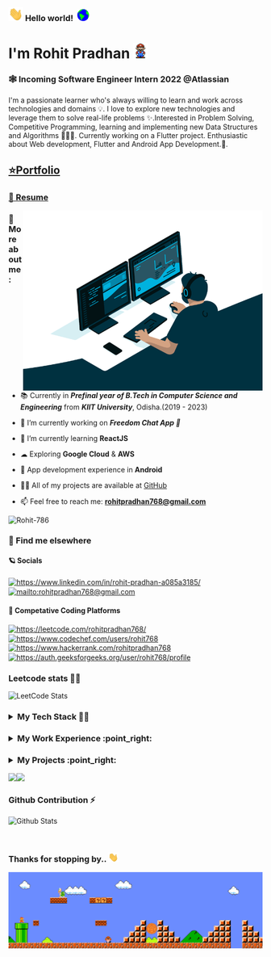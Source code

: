 ### <img src="https://github.com/Rohit-786/Rohit-786/blob/main/gifs/Hi.gif" width="29px"> **Hello world!** &nbsp;<img src="https://github.com/Rohit-786/Rohit-786/blob/main/gifs/Earth.gif" width="24px">

# I'm Rohit Pradhan&nbsp;<img src="https://github.com/Rohit-786/Rohit-786/blob/main/gifs/Mario_Hello_Big.gif" width="30px">

<h3 align="left">🕸️ Incoming Software Engineer Intern 2022 @Atlassian</h3>

<p align="left"> I'm a passionate learner who's always willing to learn and work across technologies and domains 💡. I love to explore new technologies and leverage them to solve real-life problems ✨.Interested in Problem Solving, Competitive Programming, learning and implementing new Data Structures and Algorithms 👨🏻‍💻. Currently working on a Flutter project. Enthusiastic about Web development, Flutter and Android App Development.🌟. </p>

## [⭐Portfolio ](https://rohit-786.github.io/Rohit-Pradhan/)

### [👔 Resume](https://drive.google.com/file/d/1Riwpp-H8AZhWC0MamkyVhCQy15AxxEFm/view?usp=sharing)

<img align="right" alt="GIF" src="https://github.com/Rohit-786/Rohit-786/blob/main/gifs/code.gif" width="475px"/>

<h3>🧐 More about me: </h3>

- 📚 Currently in **_Prefinal year of B.Tech in Computer Science and Engineering_** from **_KIIT University_**, Odisha.(2019 - 2023)

- 🔭 I’m currently working on **_Freedom Chat App 🚀_**

- 🌱 I’m currently learning **ReactJS**

- ☁ Exploring **Google Cloud** & **AWS**

- 🚀 App development experience in **Android**

- 👨‍💻 All of my projects are available at [GitHub](https://github.com/Rohit-786?tab=repositories)

- 📫 Feel free to reach me: **rohitpradhan768@gmail.com**

<p align="left"> <img src="https://komarev.com/ghpvc/?username=Rohit-786&label=Profile%20views&color=0e75b6&style=flat" alt="Rohit-786" /> </p>

<h3 align="left">📢 Find me elsewhere</h3>
<p align="left">
<h4 align="left">🪐 Socials</h4>
<a href="https://www.linkedin.com/in/rohit-pradhan-a085a3185/" target="blank"><img align="center" src="https://img.shields.io/badge/LinkedIn-0077B5?style=for-the-badge&logo=linkedin&logoColor=white" alt="https://www.linkedin.com/in/rohit-pradhan-a085a3185/"/></a>
<a href="mailto:rohitpradhan768@gmail.com" target="blank"><img align="center" src="https://img.shields.io/badge/Gmail-D14836?style=for-the-badge&logo=gmail&logoColor=white" alt="mailto:rohitpradhan768@gmail.com"  /></a>

</p>
<p align="left">
<h4 align="left">🏅 Competative Coding Platforms</h4>
<a href="https://leetcode.com/rohitpradhan768/" target="blank"><img align="center" src="https://img.shields.io/badge/-LeetCode-FFA116?style=for-the-badge&logo=LeetCode&logoColor=black" alt="https://leetcode.com/rohitpradhan768/"/></a>
<a href="https://www.codechef.com/users/rohit768" target="blank"><img align="center" src="https://img.shields.io/badge/-CodeChef-5B4638?style=for-the-badge&logo=CodeChef&logoColor=white" alt="https://www.codechef.com/users/rohit768"  /></a>
<a href="https://www.hackerrank.com/rohitpradhan768" target="blank"><img align="center" src="https://img.shields.io/badge/-Hackerrank-2EC866?style=for-the-badge&logo=HackerRank&logoColor=white" alt="https://www.hackerrank.com/rohitpradhan768" /></a>
<a href="https://auth.geeksforgeeks.org/user/rohit768/profile" target="blank"><img align="center" src="https://img.shields.io/badge/-GeeksforGeeks-0F9D58?style=flat-square&logo=GeeksforGeeks&logoColor=white" alt="https://auth.geeksforgeeks.org/user/rohit768/profile" height="25"  /></a>

### Leetcode stats 🙇‍♂️

![LeetCode Stats](https://leetcode.card.workers.dev/?username=rohitpradhan768&style=dark&font=&extension=null)

</p>
<h3>
<details>
<summary><b>My Tech Stack 👨‍💻  </b></summary>
	
<p align="left"> 
	<h3 align="left">Programming Languages</h3> 
	<a href="https://www.cplusplus.com/doc/tutorial/" target="_blank"> <img src="https://raw.githubusercontent.com/devicons/devicon/master/icons/cplusplus/cplusplus-original.svg" alt="cpp" width="82px" height="52px" padding= "10px"/> </a> 
	<a href="https://www.java.com" target="_blank"> <img src="https://raw.githubusercontent.com/devicons/devicon/master/icons/java/java-original.svg" alt="java" width="82px" height="52px" padding= "10px"/> </a> 
	<a href="https://www.w3schools.com/python/" target="_blank"> <img src="https://raw.githubusercontent.com/devicons/devicon/master/icons/python/python-original.svg" alt="python" width="82" height="52px"/> </a>
	<a href="https://developer.mozilla.org/en-US/docs/Web/JavaScript" target="_blank"> <img src="https://raw.githubusercontent.com/devicons/devicon/master/icons/javascript/javascript-original.svg" alt="javascript" width="82px" height="52px" padding= "10px"/> </a>
	<hr>
	<h3 align="left">Frontend Development</h3>
	<a href="https://www.w3.org/html/" target="_blank"> <img src="https://raw.githubusercontent.com/devicons/devicon/master/icons/html5/html5-original-wordmark.svg" alt="html5" width="82px" height="52px" padding= "10px"/> </a> 
	<a href="https://www.w3schools.com/css/" target="_blank"> <img src="https://raw.githubusercontent.com/devicons/devicon/master/icons/css3/css3-original-wordmark.svg" alt="css3" width="82px" height="52px" padding= "10px"/> </a> 
	<a href="https://reactjs.org/" target="_blank"> <img src="https://raw.githubusercontent.com/devicons/devicon/master/icons/react/react-original-wordmark.svg" alt="react" width="82px" height="52px" padding= "10px"/> </a> 
	<a href="https://getbootstrap.com" target="_blank"> <img src="https://raw.githubusercontent.com/devicons/devicon/master/icons/bootstrap/bootstrap-plain-wordmark.svg" alt="bootstrap" width="82px" height="52px" padding= "10px"/> </a> 
	<a href="https://tailwindcss.com/" target="_blank"> <img src="https://www.vectorlogo.zone/logos/tailwindcss/tailwindcss-icon.svg" alt="tailwind" width="82px" height="52px" padding= "10px"/> </a> 
	<a href="https://sass-lang.com" target="_blank"> <img src="https://raw.githubusercontent.com/devicons/devicon/master/icons/sass/sass-original.svg" alt="sass" width="80" height="52"/> </a> 
	<a href="https://materializecss.com/" target="_blank"> <img src="https://raw.githubusercontent.com/prplx/svg-logos/5585531d45d294869c4eaab4d7cf2e9c167710a9/svg/materialize.svg" alt="materialize" width="82" height="52"/> </a>
	<hr>
	<h3 align="left">Backend Development</h3>
	<a href="https://firebase.google.com/" target="_blank"> <img src="https://www.vectorlogo.zone/logos/firebase/firebase-icon.svg" alt="firebase" width="82px" height="52px"/> </a>
	<a href="https://nodejs.org" target="_blank"> <img src="https://raw.githubusercontent.com/devicons/devicon/master/icons/nodejs/nodejs-original-wordmark.svg" alt="nodejs" width="82px" height="70px" padding= "10px"/> </a> 
	<a href="https://expressjs.com" target="_blank"> <img src="https://raw.githubusercontent.com/devicons/devicon/master/icons/express/express-original-wordmark.svg" alt="express" width="82px" height="70px" padding= "10px"/> </a> 
	<hr>
	<h3 align="left">Mobile App Development</h3>
	<a href="https://developer.android.com" target="_blank"> <img src="https://raw.githubusercontent.com/devicons/devicon/master/icons/android/android-original-wordmark.svg" alt="android" width="82px" height="52px" padding= "10px"/> </a> 
	<hr>
	<h3 align="left">Database</h3>
	<a href="https://www.mongodb.com/" target="_blank"> <img src="https://raw.githubusercontent.com/devicons/devicon/master/icons/mongodb/mongodb-original-wordmark.svg" alt="mongodb" width="82px" height="52px" padding= "10px"/> </a> 
	<a href="https://www.mysql.com/" target="_blank"> <img src="https://raw.githubusercontent.com/devicons/devicon/master/icons/mysql/mysql-original-wordmark.svg" alt="mysql" width="80" height="52"/> </a> 
	<a href="https://www.oracle.com/" target="_blank"> <img src="https://raw.githubusercontent.com/devicons/devicon/master/icons/oracle/oracle-original.svg" alt="oracle" width="80" height="52"/> </a> 
	<hr>
	<h3 align="left">DevOps</h3>
	<a href="https://cloud.google.com" target="_blank"> <img src="https://www.vectorlogo.zone/logos/google_cloud/google_cloud-icon.svg" alt="gcp" width="52px" height="52px" padding= "10px"/> </a> 
	 <a href="https://kubernetes.io" target="_blank"> <img src="https://www.vectorlogo.zone/logos/kubernetes/kubernetes-icon.svg" alt="kubernetes" width="80" height="52"/></a>
<hr>
	<h3 align="left">Softwares</h3>
	<a href="https://www.figma.com/" target="_blank"> <img src="https://www.vectorlogo.zone/logos/figma/figma-icon.svg" alt="figma" width="80" height="52"/> </a>
	<a href="https://www.adobe.com/products/xd.html" target="_blank"> <img src="https://cdn.worldvectorlogo.com/logos/adobe-xd.svg" alt="xd" width="82px" height="52px" padding= "10px"/> </a> 
	<hr>
	<h3 align="left">Others</h3>
	<a href="https://git-scm.com/" target="_blank"> <img src="https://www.vectorlogo.zone/logos/git-scm/git-scm-icon.svg" alt="git" width="82px" height="52px" padding= "10px"/> </a> 
	<hr>
</p>


</details>
</h3>
<h3>
 <details> 
	 <summary><b> My Work Experience :point_right: </b></summary>
<table>
  <thead>
    <tr>
      	<th>Job Name</th>
	<th>Organization</th>
      	<th>Roles & responsibilities</th>
      	<th>Duration</th>
	</tr>
  </thead>
  <tbody>
  	<tr>
      	<td><b>Prism Research Intern</b></td>
	<td><a href="https://www.samsungprism.com/" target="_blank" >Samsung Research Institute R&D</a></td>
      	<td>• Designing a fully automated information discovery framework to identify bill samples, bill details and biller logos.
• The framework has inbuilt mechanism for managing ambiguity and false positives using public resources only. 
• Language and Technology: Python, Web scrapping using Beautifulsoup, Image scrapping using Image Crawler, Django</td>
      	<td>May 2021 - Present</td>
    	</tr>
    	
	
  </tbody>
</table>
		 
</details>
	</h3>
<h3>
<details>
<summary> My Projects :point_right:</summary>
<table>
  <thead>
    <tr>
      <th>Project Name</th>
      <th>Technologies used</th>
      <th>Description</th>
	<th>Difficulty</th>
    </tr>
  </thead>
  <tbody>

</tbody>
</table>
</details>
	</h3>

<img src='https://github-readme-stats.vercel.app/api?username=Rohit-786&show_icons=true&theme=tokyonight&count_private=true&line_height=40'  align="left" />
<img src='https://github-readme-stats.vercel.app/api/top-langs/?username=Rohit-786&theme=tokyonight&hide_langs_below=4' />
<p align="left">
	
### Github Contribution ⚡
	
![Github Stats](https://github-readme-streak-stats.herokuapp.com/?user=Rohit-786&theme=dark)
</p>
<br/>


### Thanks for stopping by.. <img src="https://github.com/Rohit-786/Rohit-786/blob/main/gifs/Hi.gif" width="20px">

<img src="https://github.com/Rohit-786/Rohit-786/blob/main/gifs/Mario_Gameplay.gif" alt="Mario Game" width="980">
<br>
